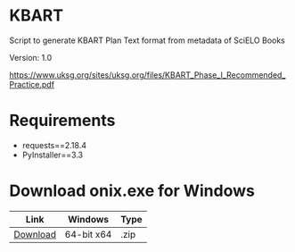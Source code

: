 # KBART
Script to generate KBART Plan Text format from metadata of SciELO Books

Version: 1.0

https://www.uksg.org/sites/uksg.org/files/KBART_Phase_I_Recommended_Practice.pdf


# Requirements

- requests==2.18.4
- PyInstaller==3.3


# Download onix.exe for Windows

|Link     | Windows | Type  |
| --------|---------|-------|
|[Download](https://github.com/scieloorg/scielobooks_exports/raw/master/kbart/dist/kbart.zip)  | 64-bit x64| .zip  |
